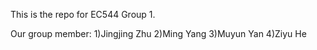 This is the repo for EC544 Group 1.

Our group member:
1)Jingjing Zhu
2)Ming Yang
3)Muyun Yan
4)Ziyu He

